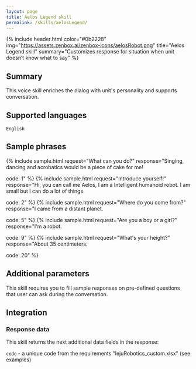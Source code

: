 ```yaml
---
layout: page
title: Aelos Legend skill
permalink: /skills/aelosLegend/
---
```


{% include header.html color="#0b2228" img="https://assets.zenbox.ai/zenbox-icons/aelosRobot.png" title="Aelos Legend skill" summary="Customizes response for situation when unit doesn’t know what to say" %}

## Summary
This voice skill enriches the dialog with unit\'s personality and supports conversation.

## Supported languages
`English`

## Sample phrases
{% include sample.html request="What can you do?" response="Singing, dancing and acrobatics would be a piece of cake for me!

code: 1" %}
{% include sample.html request="Introduce yourself!" response="Hi, you can call me Aelos, I am a Intelligent humanoid robot. I am small but I can do a lot of things.

code: 2" %}
{% include sample.html request="Where do you come from?" response="I came from a distant planet.

code: 5" %}
{% include sample.html request="Are you a boy or a girl?" response="I'm a robot.

code: 9" %}
{% include sample.html request="What's your height?" response="About 35 centimeters.

code: 20" %}

## Additional parameters
This skill requires you to fill sample responses on pre-defined questions that user can ask during the conversation.

## Integration

### Response data
This skill returns the next additional data fields in the response:

`code` - a unique code from the requirements "lejuRobotics_custom.xlsx" (see examples)